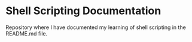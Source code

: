 # Shell Scripting Documentation

Repository where I have documented my learning of shell scripting in the README.md file.
